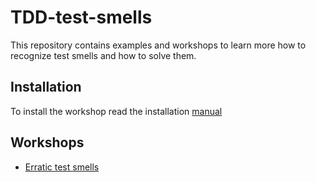 # TDD-test-smells

This repository contains examples and workshops to learn more how to recognize test smells and how to solve them.

## Installation
To install the workshop read the installation [manual](docs/installation/install-workshop-locally-osx.md)

## Workshops
 - [Erratic test smells](docs/workshops/workshop-erratic-test-smell.md)
